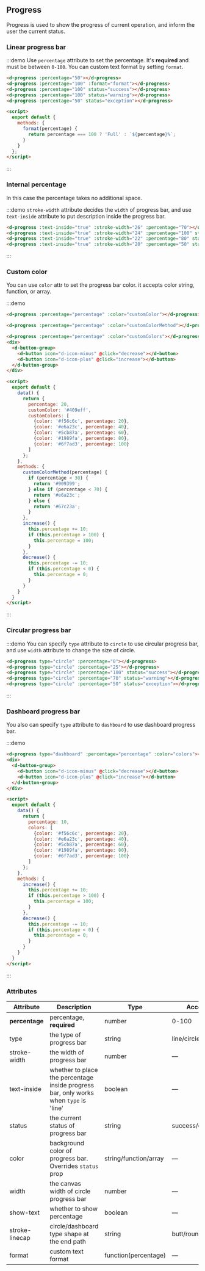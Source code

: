 ## Progress

Progress is used to show the progress of current operation, and inform the user the current status.

### Linear progress bar

:::demo Use `percentage` attribute to set the percentage. It's **required** and must be between `0-100`. You can custom text format by setting `format`.
```html
<d-progress :percentage="50"></d-progress>
<d-progress :percentage="100" :format="format"></d-progress>
<d-progress :percentage="100" status="success"></d-progress>
<d-progress :percentage="100" status="warning"></d-progress>
<d-progress :percentage="50" status="exception"></d-progress>

<script>
  export default {
    methods: {
      format(percentage) {
        return percentage === 100 ? 'Full' : `${percentage}%`;
      }
    }
  };
</script>
```
:::

### Internal percentage

In this case the percentage takes no additional space.

:::demo `stroke-width` attribute decides the `width` of progress bar, and use `text-inside` attribute to put description inside the progress bar.
```html
<d-progress :text-inside="true" :stroke-width="26" :percentage="70"></d-progress>
<d-progress :text-inside="true" :stroke-width="24" :percentage="100" status="success"></d-progress>
<d-progress :text-inside="true" :stroke-width="22" :percentage="80" status="warning"></d-progress>
<d-progress :text-inside="true" :stroke-width="20" :percentage="50" status="exception"></d-progress>
```
:::

### Custom color

You can use `color` attr to set the progress bar color. it accepts color string, function, or array.

:::demo

```html
<d-progress :percentage="percentage" :color="customColor"></d-progress>

<d-progress :percentage="percentage" :color="customColorMethod"></d-progress>

<d-progress :percentage="percentage" :color="customColors"></d-progress>
<div>
  <d-button-group>
    <d-button icon="d-icon-minus" @click="decrease"></d-button>
    <d-button icon="d-icon-plus" @click="increase"></d-button>
  </d-button-group>
</div>

<script>
  export default {
    data() {
      return {
        percentage: 20,
        customColor: '#409eff',
        customColors: [
          {color: '#f56c6c', percentage: 20},
          {color: '#e6a23c', percentage: 40},
          {color: '#5cb87a', percentage: 60},
          {color: '#1989fa', percentage: 80},
          {color: '#6f7ad3', percentage: 100}
        ]
      };
    },
    methods: {
      customColorMethod(percentage) {
        if (percentage < 30) {
          return '#909399';
        } else if (percentage < 70) {
          return '#e6a23c';
        } else {
          return '#67c23a';
        }
      },
      increase() {
        this.percentage += 10;
        if (this.percentage > 100) {
          this.percentage = 100;
        }
      },
      decrease() {
        this.percentage -= 10;
        if (this.percentage < 0) {
          this.percentage = 0;
        }
      }
    }
  }
</script>
```
:::

### Circular progress bar

:::demo You can specify `type` attribute to `circle` to use circular progress bar, and use `width` attribute to change the size of circle.
```html
<d-progress type="circle" :percentage="0"></d-progress>
<d-progress type="circle" :percentage="25"></d-progress>
<d-progress type="circle" :percentage="100" status="success"></d-progress>
<d-progress type="circle" :percentage="70" status="warning"></d-progress>
<d-progress type="circle" :percentage="50" status="exception"></d-progress>
```
:::

### Dashboard progress bar

You also can specify `type` attribute to `dashboard` to use dashboard progress bar.

:::demo

```html
<d-progress type="dashboard" :percentage="percentage" :color="colors"></d-progress>
<div>
  <d-button-group>
    <d-button icon="d-icon-minus" @click="decrease"></d-button>
    <d-button icon="d-icon-plus" @click="increase"></d-button>
  </d-button-group>
</div>

<script>
  export default {
    data() {
      return {
        percentage: 10,
        colors: [
          {color: '#f56c6c', percentage: 20},
          {color: '#e6a23c', percentage: 40},
          {color: '#5cb87a', percentage: 60},
          {color: '#1989fa', percentage: 80},
          {color: '#6f7ad3', percentage: 100}
        ]
      };
    },
    methods: {
      increase() {
        this.percentage += 10;
        if (this.percentage > 100) {
          this.percentage = 100;
        }
      },
      decrease() {
        this.percentage -= 10;
        if (this.percentage < 0) {
          this.percentage = 0;
        }
      }
    }
  }
</script>
```
:::

### Attributes
| Attribute      | Description          | Type      | Accepted Values       | Default  |
| --- | ---- | ---- | ---- | ---- |
| **percentage** | percentage, **required** | number | 0-100 | 0 |
| type | the type of progress bar | string | line/circle/dashboard | line |
| stroke-width | the width of progress bar | number | — | 6 |
| text-inside | whether to place the percentage inside progress bar, only works when `type` is 'line' | boolean | — | false |
| status | the current status of progress bar | string | success/exception/warning | — |
| color  | background color of progress bar. Overrides `status` prop | string/function/array | — | '' |
| width | the canvas width of circle progress bar | number | — | 126 |
| show-text | whether to show percentage | boolean | — | true |
| stroke-linecap  | circle/dashboard type shape at the end path | string | butt/round/square | round |
| format  | custom text format  | function(percentage) | — | — |